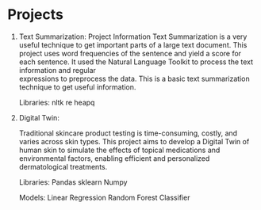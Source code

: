 # Projects

1. Text Summarization:
   Project Information
   Text Summarization is a very useful technique to get important parts of a large text document. This project uses word frequencies of the     sentence and yield a score for each sentence. It used the Natural Language Toolkit to process the text information and regular         
   expressions to preprocess the data. This is a basic text summarization technique to get useful information.

    Libraries:
    nltk
    re
    heapq
   

3. Digital Twin:

   Traditional skincare product testing is time-consuming, costly, and varies across skin types. This project aims to develop a Digital Twin    of human skin to simulate the effects of topical medications and environmental factors, enabling efficient and personalized       
   dermatological treatments.
   
   Libraries:
   Pandas
   sklearn
   Numpy

   Models:
   Linear Regression
   Random Forest Classifier
   
   
